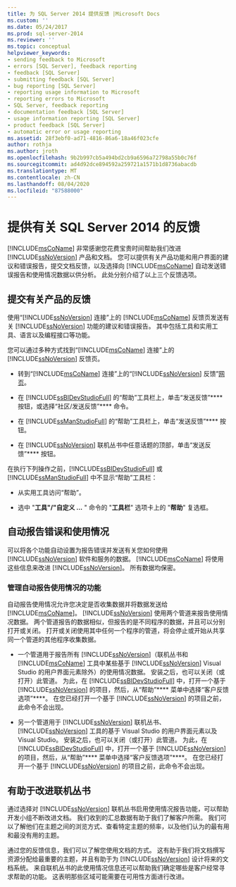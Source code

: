 ```yaml
---
title: 为 SQL Server 2014 提供反馈 |Microsoft Docs
ms.custom: ''
ms.date: 05/24/2017
ms.prod: sql-server-2014
ms.reviewer: ''
ms.topic: conceptual
helpviewer_keywords:
- sending feedback to Microsoft
- errors [SQL Server], feedback reporting
- feedback [SQL Server]
- submitting feedback [SQL Server]
- bug reporting [SQL Server]
- reporting usage information to Microsoft
- reporting errors to Microsoft
- SQL Server, feedback reporting
- documentation feedback [SQL Server]
- usage information reporting [SQL Server]
- product feedback [SQL Server]
- automatic error or usage reporting
ms.assetid: 28f3ebf0-ad71-4816-86a6-18a46f023cfe
author: rothja
ms.author: jroth
ms.openlocfilehash: 9b2b997cb5a494bd2cb9a6596a72798a55b0c76f
ms.sourcegitcommit: ad4d92dce894592a259721a1571b1d8736abacdb
ms.translationtype: MT
ms.contentlocale: zh-CN
ms.lasthandoff: 08/04/2020
ms.locfileid: "87588000"
---
```

# <a name="providing-feedback-for-sql-server-2014"></a>提供有关 SQL Server 2014 的反馈
  [!INCLUDE[msCoName](../includes/msconame-md.md)] 非常感谢您花费宝贵时间帮助我们改进 [!INCLUDE[ssNoVersion](../includes/ssnoversion-md.md)] 产品和文档。 您可以提供有关产品功能和用户界面的建议和错误报告，提交文档反馈，以及选择向 [!INCLUDE[msCoName](../includes/msconame-md.md)] 自动发送错误报告和使用情况数据以供分析。 此处分别介绍了以上三个反馈选项。  
  
## <a name="submitting-feedback-about-the-product"></a>提交有关产品的反馈  
 使用“[!INCLUDE[ssNoVersion](../includes/ssnoversion-md.md)] 连接”上的 [!INCLUDE[msCoName](../includes/msconame-md.md)] 反馈页发送有关 [!INCLUDE[ssNoVersion](../includes/ssnoversion-md.md)] 功能的建议和错误报告。 其中包括工具和实用工具、语言以及编程接口等功能。  
  
 您可以通过多种方式找到“[!INCLUDE[msCoName](../includes/msconame-md.md)] 连接”上的 [!INCLUDE[ssNoVersion](../includes/ssnoversion-md.md)] 反馈页。  
  
-   转到“[!INCLUDE[msCoName](../includes/msconame-md.md)] 连接”上的“[!INCLUDE[ssNoVersion](../includes/ssnoversion-md.md)] 反馈”[网页](https://go.microsoft.com/fwlink/?linkid=34178)。  
  
-   在 [!INCLUDE[ssBIDevStudioFull](../includes/ssbidevstudiofull-md.md)] 的“帮助”工具栏上，单击“发送反馈”**** 按钮，或选择“社区/发送反馈”**** 命令。  
  
-   在 [!INCLUDE[ssManStudioFull](../includes/ssmanstudiofull-md.md)] 的“帮助”工具栏上，单击“发送反馈”**** 按钮。  
  
-   在 [!INCLUDE[ssNoVersion](../includes/ssnoversion-md.md)] 联机丛书中任意话题的顶部，单击“发送反馈”**** 按钮。  
  
 在执行下列操作之前，[!INCLUDE[ssBIDevStudioFull](../includes/ssbidevstudiofull-md.md)] 或 [!INCLUDE[ssManStudioFull](../includes/ssmanstudiofull-md.md)] 中不显示“帮助”工具栏：  
  
-   从实用工具访问“帮助”。  
  
-   选中 "**工具"/"自定义 ...** " 命令的 "**工具栏**" 选项卡上的 "**帮助**" 复选框。  
  
## <a name="automatic-error-and-usage-reporting"></a>自动报告错误和使用情况  
 可以将各个功能自动设置为报告错误并发送有关您如何使用 [!INCLUDE[ssNoVersion](../includes/ssnoversion-md.md)] 软件和服务的数据。 [!INCLUDE[msCoName](../includes/msconame-md.md)] 将使用这些信息来改进 [!INCLUDE[ssNoVersion](../includes/ssnoversion-md.md)]。 所有数据均保密。  
  
### <a name="managing-automatic-usage-reporting"></a>管理自动报告使用情况的功能  
 自动报告使用情况允许您决定是否收集数据并将数据发送给 [!INCLUDE[msCoName](../includes/msconame-md.md)]。 [!INCLUDE[ssNoVersion](../includes/ssnoversion-md.md)] 使用两个管道来报告使用情况数据。 两个管道报告的数据相似，但报告的是不同程序的数据，并且可以分别打开或关闭。 打开或关闭使用其中任何一个程序的管道，将会停止或开始从共享同一个管道的其他程序收集数据。  
  
-   一个管道用于报告所有 [!INCLUDE[ssNoVersion](../includes/ssnoversion-md.md)]（联机丛书和 [!INCLUDE[msCoName](../includes/msconame-md.md)] 工具中某些基于 [!INCLUDE[ssNoVersion](../includes/ssnoversion-md.md)] Visual Studio 的用户界面元素除外）的使用情况数据。 安装之后，也可以关闭（或打开）此管道。 为此，在 [!INCLUDE[ssBIDevStudioFull](../includes/ssbidevstudiofull-md.md)] 中，打开一个基于 [!INCLUDE[ssNoVersion](../includes/ssnoversion-md.md)] 的项目，然后，从“帮助”**** 菜单中选择“客户反馈选项”****。 在您已经打开一个基于 [!INCLUDE[ssNoVersion](../includes/ssnoversion-md.md)] 的项目之前，此命令不会出现。  
  
-   另一个管道用于 [!INCLUDE[ssNoVersion](../includes/ssnoversion-md.md)] 联机丛书、[!INCLUDE[ssNoVersion](../includes/ssnoversion-md.md)] 工具的基于 Visual Studio 的用户界面元素以及 Visual Studio。 安装之后，也可以关闭（或打开）此管道。 为此，在 [!INCLUDE[ssBIDevStudioFull](../includes/ssbidevstudiofull-md.md)] 中，打开一个基于 [!INCLUDE[ssNoVersion](../includes/ssnoversion-md.md)] 的项目，然后，从“帮助”**** 菜单中选择“客户反馈选项”****。 在您已经打开一个基于 [!INCLUDE[ssNoVersion](../includes/ssnoversion-md.md)] 的项目之前，此命令不会出现。  
  
## <a name="helping-build-a-better-books-online"></a>有助于改进联机丛书  
 通过选择对 [!INCLUDE[ssNoVersion](../includes/ssnoversion-md.md)] 联机丛书启用使用情况报告功能，可以帮助开发小组不断改进文档。 我们收到的汇总数据有助于我们了解客户所需。 我们可以了解他们在主题之间的浏览方式、查看特定主题的频率，以及他们认为的最有用和最没有用的主题。  
  
 通过您的反馈信息，我们可以了解您使用文档的方式。 这有助于我们将文档撰写资源分配给最重要的主题，并且有助于为 [!INCLUDE[ssNoVersion](../includes/ssnoversion-md.md)] 设计将来的文档系统。 来自联机丛书的此使用情况信息还可以帮助我们确定哪些是客户经常寻求帮助的功能。 这表明那些区域可能需要在可用性方面进行改进。  
  
  
